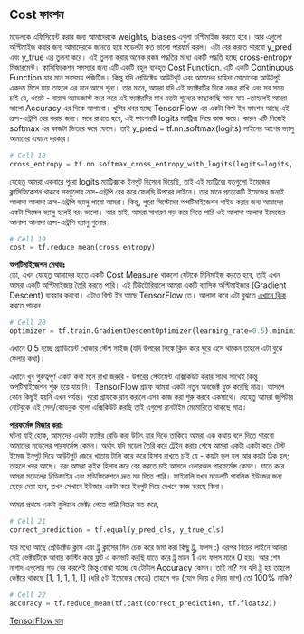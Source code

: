 ## Cost ফাংশন  
মডেলকে এফিসিয়েন্ট করার জন্য আমাদেরকে weights, biases এগুলা ওপ্টিমাইজ করতে হবে। আর এগুলো অপ্টিমাইজ করার জন্য আমাদেরকে জানতে হবে মডেলটা কত ভালো পারফর্ম করল। এটা বের করতে পারবো y_pred এবং y_true এর তুলনা করে। এই তুলনা করার অনেক রকম পদ্ধতির মধ্যে একটি পদ্ধতি হচ্ছে cross-entropy মিজারমেন্ট। ক্লাসিফিকেশন সমস্যার জন্য এটি একটি বহুল ব্যবহৃত Cost Function.
এটি একটি Continuous Function যার মান সবসময় পজিটিভ। কিন্তু যদি প্রেডিক্টেড আউটপুট এবং আমাদের চাহিদা মোতাবেক আউটপুট একদম মিলে যায় তাহলে এর মান আসে শূন্য। তার মানে, আমরা যদি এই ফ্যাক্টরটির দিকে নজর রাখি এবং সব সময় চাই যে, ওয়েট - বায়াস অ্যাডজাস্ট করে করে এই ফ্যাক্টরটির মান যতটা শূন্যের কাছাকাছি আনা যায় -তাহলেই আমরা ভালো Accuracy এর দিকে আগাবো।
খুশির খবর হচ্ছে TensorFlow এর একটা বিল্ট ইন ফাংশন আছে এই ক্রস-এন্ট্রপি বের করার জন্য। মনে রাখতে হবে, এই ফাংশনটি logits ম্যাট্রিক্স নিয়ে কাজ করে। কারন এটি নিজেই softmax এর কাজটা ভিতরে করে ফেলে। তাই y_pred = tf.nn.softmax(logits) লাইনের আগের ভ্যালু আমাদের এখানে দরকার।

```python
# Cell 18
cross_entropy = tf.nn.softmax_cross_entropy_with_logits(logits=logits, labels=y_true)
```

যেহেতু আমরা একবারে পুরো logits ম্যাট্রিক্সকে ইনপুট হিসেবে দিয়েছি, তাই এই ম্যাট্রিক্সে যতগুলো ইমেজের ক্লাসিফিকেশন থাকবে সবগুলোর ক্রস-এন্ট্রপি বের করে ফেলছি উপরের লাইনে। তার মানে প্রত্যেকটি ইমেজের জন্যই আলাদা আলাদা ক্রস-এন্ট্রপি ভ্যালু পাবো আমরা। কিন্তু, পুরো সিস্টেমের অপটিমাইজেশন গাইড করার জন্য আমাদের একটা সিঙ্গেল ভ্যালু হলেই বরং ভালো। আর তাই, আমরা সাধারণ গড় করে নিতে পারি ওই আলাদা আলাদা ইমেজের আলাদা আলাদা ক্রস-এন্ট্রপি ভ্যালু গুলোর।

```python
# Cell 19
cost = tf.reduce_mean(cross_entropy)
```

<strong>অপটিমাইজেশন মেথডঃ</strong>   
তো, এখন যেহেতু আমাদের হাতে একটি Cost Measure থাকলো যেটাকে মিনিমাইজ করতে হবে, তাই এখন আমরা একটি অপ্টিমাইজার তৈরি করতে পারি। এই টিউটোরিয়ালে আমরা একটি ব্যাসিক অপ্টিমাইজার (Gradient Descent) ব্যবহার করবো। এটাও বিল্ট ইন আছে TensorFlow তে। আলাদা করে এটা বুঝতে <a href="https://ml.howtocode.com.bd/linear_regression/linear_regression_2.html">এখানে ক্লিক</a> করতে পারেন।

```python
# Cell 20
optimizer = tf.train.GradientDescentOptimizer(learning_rate=0.5).minimize(cost)
```

এখানে 0.5 হচ্ছে গ্র্যাডিয়েন্ট খোজার স্টেপ সাইজ (যদি উপরের লিঙ্কে ক্লিক করে ঘুরে এসে থাকেন তাহলে এটা বুঝে ফেলার কথা)।

এখানে খুব গুরুত্বপূর্ণ একটা কথা মনে রাখা জরুরি - উপরের স্টেটমেন্ট এক্সিকিউট করার সাথে সাথেই কিন্তু অপটিমাইজেশন শুরু হয়ে যায় নি। TensorFlow গ্রাফে আমরা একটা নতুন অবজেক্ট যুক্ত করেছি মাত্র। আসলে কোন কিছুই হয়নি এখন পর্যন্ত। পুরো গ্রাফকে রান করালে এসব কাজ করা শুরু করবে একসাথে। যেহেতু আমরা জুপিটার নোটবুকে এই সেল/কোডব্লক গুলো এক্সিকিউট করছি তাই এগুলো রানটাইম মেমোরিতে থাকছে মাত্র।

<strong>পারফর্মেন্স মিজার করাঃ</strong>  
ঘটনা যাই হোক, আমাদের একটা ফ্যাক্টর রেডি করা উচিৎ যার দিকে তাকিয়ে আমরা এক কথায় বলে দিতে পারবো আমাদের মডেলের পারফর্মেন্স কেমন। অর্থাৎ যদি মডেল তৈরি করে ট্রেইন করার শেষে আমরা একটা একটা করে টেস্ট ইমেজ ইনপুট দিয়ে আউটপুট জেনে খাতায় টালি করে করে হিসাব রাখতে চাই যে - কয়টা ভুল হল আর কয়টা ঠিক হল; তাহলে খবর আছে। বরং আমরা কুইক হিসাব করে বের করতে চাই আসলে ওভারঅল পারফর্মেন্স কেমন। যাতে করে আমরা মডেলের রিডিজাইন এবং মডিফিকেশনে দ্রুত মন দিতে পারি। ফাইনালি যখন মডেলটি পাবলিক ইউজের জন্য ছেড়ে দেয়া হবে, তখন সেখানে ইউজার একটা করে ইনপুট দিয়ে দেখবে কাজ করছে কিনা।

আমরা প্রথমে একটা বুলিয়ান ভেক্টর পেতে পারি নিচের মত করে,

```python
# Cell 21
correct_prediction = tf.equal(y_pred_cls, y_true_cls)
```

যার মধ্যে আছে প্রেডিক্টেড ক্লাস এবং ট্রু ক্লাসের মিল চেক করে জমা করা কিছু ট্রু, ফলস :) এরপর নিচের লাইনে আমরা সেই ভেক্টরটিকে আবার কাস্টিং করে ফ্লট এ কনভার্ট করছি যাতে করে ট্রু মানে 1 এবং ফলস মানে 0 হয়। আর শেষ নাগাদ এগুলোর গড় বের করলেই কিন্তু বোঝা যাচ্ছে যে টোটাল Accuracy কেমন। তাই না? সব যদি ট্রু হয় তাহলে ভেক্টরে থাকছে [1, 1, 1, 1, 1] (ধরি ৫টা ইমেজের ক্ষেত্রে) তাহলে গড় (যোগ দিয়ে ৫ দিয়ে ভাগ) তো 100% নাকি?

```python
# Cell 22
accuracy = tf.reduce_mean(tf.cast(correct_prediction, tf.float32))
``` 


[TensorFlow রান](tf-img-class-run.md)